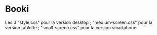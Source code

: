 # Booki

Les 3 "style.css" pour la version desktop ;
"medium-screen.css" pour la version tablette ;
"small-screen.css" pour la version smartphone
